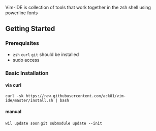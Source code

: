 Vim-IDE is collection of tools that work together in the zsh shell using powerline fonts

## Getting Started


### Prerequisites

* `zsh` `curl` `git` should be installed
* sudo access

### Basic Installation

#### via curl

`curl -sk https://raw.githubusercontent.com/ack81/vim-ide/master/install.sh | bash`

#### manual

`wil update soon`
`git submodule update --init`
